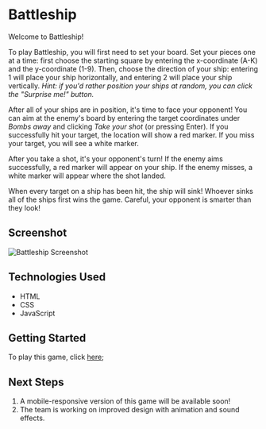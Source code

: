 # Battleship
Welcome to Battleship!

To play Battleship, you will first need to set your board. Set your pieces one at a time: first choose the starting square by entering the x-coordinate (A-K) and the y-coordinate (1-9). Then, choose the direction of your ship: entering 1 will place your ship horizontally, and entering 2 will place your ship vertically. _Hint: if you'd rather position your ships at random, you can click the "Surprise me!" button._

After all of your ships are in position, it's time to face your opponent! You can aim at the enemy's board by entering the target coordinates under _Bombs away_ and clicking _Take your shot_ (or pressing Enter). If you successfully hit your target, the location will show a red marker. If you miss your target, you will see a white marker. 

After you take a shot, it's your opponent's turn! If the enemy aims successfully, a red marker will appear on your ship. If the enemy misses, a white marker will appear where the shot landed.

When every target on a ship has been hit, the ship will sink! Whoever sinks all of the ships first wins the game. Careful, your opponent is smarter than they look! 

## Screenshot

![Battleship Screenshot](https://i.imgur.com/fJv3laI.png)

## Technologies Used

* HTML
* CSS
* JavaScript

## Getting Started

To play this game, click [here](https://hannahbrantley.github.io/Battleship/);

## Next Steps 

1. A mobile-responsive version of this game will be available soon!
2. The team is working on improved design with animation and sound effects.